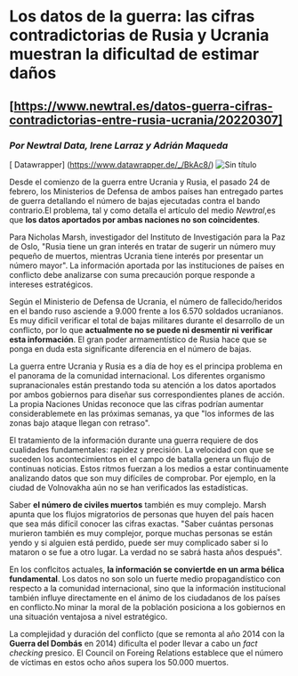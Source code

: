 # Los datos de la guerra: las cifras contradictorias de Rusia y Ucrania muestran la dificultad de estimar daños
## [https://www.newtral.es/datos-guerra-cifras-contradictorias-entre-rusia-ucrania/20220307]
### *Por Newtral Data, Irene Larraz y Adrián Maqueda*
[ Datawrapper] (https://www.datawrapper.de/_/BkAc8/)
![Sin título](https://user-images.githubusercontent.com/99833245/163990412-f97de7f3-12a1-420c-b35c-87367e581fdd.png)

Desde el comienzo de la guerra entre Ucrania y Rusia, el pasado 24 de febrero, los Ministerios de Defensa de ambos países han entregado partes de guerra detallando el número de bajas ejecutadas contra el bando contrario.El problema, tal y como detalla el artículo del medio *Newtral*,es que **los datos aportados por ambas naciones no son coincidentes**.

Para Nicholas Marsh, investigador del Instituto de Investigación para la Paz de Oslo, "Rusia tiene un gran interés en tratar de sugerir un número muy pequeño de muertos, mientras Ucrania tiene interés por presentar un número mayor". La información aportada por las instituciones de países en conflicto debe analizarse con suma precaución porque responde a intereses estratégicos.

Según el Ministerio de Defensa de Ucrania, el número de fallecido/heridos en el bando ruso asciende a 9.000 frente a los 6.570 soldados ucranianos. Es muy dificil verificar el total de bajas militares durante el desarrollo de un conflicto, por lo que **actualmente no se puede ni desmentir ni verificar esta información**. El gran poder armamentístico de Rusia hace que se ponga en duda esta significante diferencia en el número de bajas.

La guerra entre Ucrania y Rusia es a día de hoy es el principa problema en el panorama de la comunidad internacional. Los diferentes organismo supranacionales están prestando toda su atención a los datos aportados por ambos gobiernos para diseñar sus correspondientes planes de acción. La propia Naciones Unidas reconoce que las cifras podrían aumentar considerablemete en las próximas semanas, ya que "los informes de las zonas bajo ataque llegan con retraso". 

El tratamiento de la información durante una guerra requiere de dos cualidades fundamentales: rapidez y precisión. La velocidad con que se suceden los acontecimientos en el campo de batalla genera un flujo de continuas noticias. Estos ritmos fuerzan a los medios a estar continuamente analizando datos que son muy difíciles de comprobar. Por ejemplo, en la ciudad de Volnovakha aún no se han verificados las estadísticas.  

Saber **el número de civiles muertos** también es muy complejo. Marsh apunta que los flujos migratorios de personas que huyen del país hacen que sea más difícil conocer las cifras exactas. "Saber cuántas personas murieron también es muy complejor, porque muchas personas se están yendo y si alguien está perdido, puede ser muy complicado saber si lo mataron o se fue a otro lugar. La verdad no se sabrá hasta años después". 

En los conflcitos actuales, **la información se conviertde en un arma bélica fundamental**. Los datos no son solo un fuerte medio propagandístico con respecto a la comunidad  internacional, sino que la información institucional también influye directamente en el ánimo de los ciudadanos de los países en conflicto.No minar la moral de la población posiciona a los gobiernos en una situación ventajosa a nivel estratégico.

La complejidad y duración del conflicto (que se remonta al año 2014 con la **Guerra del Dombás** en 2014) dificulta el poder llevar a cabo un *fact checking* presico. El Council on Foreing Relations establece que el número de víctimas en estos ocho años supera los 50.000 muertos. 
